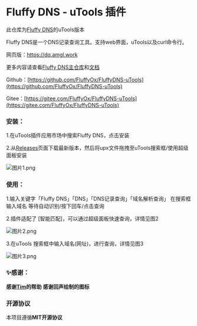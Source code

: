 # Fluffy DNS \- uTools 插件

此仓库为[Fluffy DNS](https://github.com/FluffyOx/FluffyDNS)的uTools版本

Fluffy DNS是一个DNS记录查询工具。支持web界面，uTools以及curl命令行。

网页版：https://dq.amgl.work

更多内容请查看[Fluffy DNS主仓库](https://github.com/FluffyOx/FluffyDNS)和[文档](https://docs-dq.amgl.work/)

Github：[https://github.com/FluffyOx/FluffyDNS-uTools](https://github.com/FluffyOx/FluffyDNS-uTools)

Gitee：[https://gitee.com/FluffyOx/FluffyDNS-uTools](https://gitee.com/FluffyOx/FluffyDNS-uTools)

### 安装：

1.在uTools插件应用市场中搜索Fluffy DNS，点击安装

2.从[Releases](https://github.com/FluffyOx/FluffyDNS-uTools/releases)页面下载最新版本，然后将upx文件拖拽至uTools搜索框/使用超级面板安装

![图片1.png](https://img1.imgtp.com/2023/08/19/en2SwLIL.png)

### 使用：

1.输入关键字「Fluffy DNS」「DNS」「DNS记录查询」「域名解析查询」
在搜索框输入域名
等待自动识别/按下回车/点击查询

2.插件适配了 [智能匹配]，可以通过超级面板快速查询，详情见图2

![图片2.png](https://img1.imgtp.com/2023/08/19/lSsBaupv.png)

3.在uTools 搜索框中输入域名(网址)，进行查询，详情见图3

![图片3.png](https://img1.imgtp.com/2023/08/19/urZZfy1j.png)

### ✨感谢：

**感谢[Tim](https://github.com/Timfti)的帮助**
**感谢回声绘制的图标**



### 开源协议

本项目遵循**MIT开源协议**
